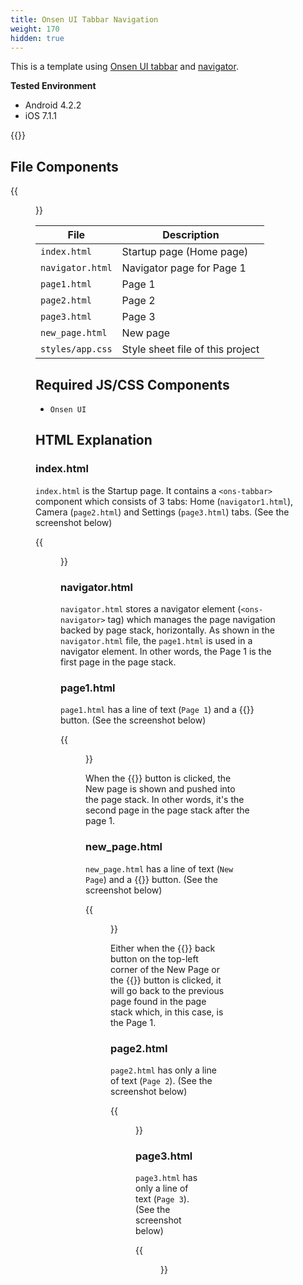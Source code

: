 ```yaml
---
title: Onsen UI Tabbar Navigation
weight: 170
hidden: true
---
```


This is a template using [Onsen UI tabbar](https://onsen.io/v2/api/js/ons-tabbar.html) and
[navigator](https://onsen.io/v2/api/js/ons-navigator.html).

**Tested Environment**

- Android 4.2.2
- iOS 7.1.1

{{<iframeApp src="https://monaca.github.io/project-templates/9-ons-tab-nav/www/index.html">}}

## File Components                                           

{{<figure src="/images/sampleapp/onsen_ui_tabbar_navigator/tabbar_1.png">}}                           

| File | Description |
|------|-------------|
| `index.html` | Startup page (Home page) |
|  `navigator.html`  | Navigator page for Page 1 |
|  `page1.html`      | Page 1 |
|  `page2.html`      | Page 2 |
|  `page3.html`      | Page 3 |
|  `new_page.html`   | New page |
|  `styles/app.css`  | Style sheet file of this project |

## Required JS/CSS Components

- `Onsen UI`                                       

## HTML Explanation                                 

### index.html                                       

`index.html` is the Startup page. It contains a `<ons-tabbar>` component
which consists of 3 tabs: Home (`navigator1.html`), Camera (`page2.html`)
and Settings (`page3.html`) tabs. (See the screenshot below)

{{<figure src="/images/sampleapp/onsen_ui_tabbar_navigator/tabbar_6.png" width="300">}}    

### navigator.html

`navigator.html` stores a navigator element (`<ons-navigator>` tag) which
manages the page navigation backed by page stack, horizontally. As shown
in the `navigator.html` file, the `page1.html` is used in a navigator
element. In other words, the Page 1 is the first page in the page stack.

### page1.html

`page1.html` has a line of text (`Page 1`) and a {{<guilabel name="Push New Page">}} button.
(See the screenshot below)

{{<figure src="/images/sampleapp/onsen_ui_tabbar_navigator/tabbar_2.png" width="300">}} 

When the {{<guilabel name="Push New Page">}} button is clicked, the New page is shown and
pushed into the page stack. In other words, it's the second page in the page stack after the page 1.

### new_page.html

`new_page.html` has a line of text (`New Page`) and a {{<guilabel name="Pop Page">}} button.
(See the screenshot below)

{{<figure src="/images/sampleapp/onsen_ui_tabbar_navigator/tabbar_5.png" width="300">}} 

Either when the {{<guilabel name="Home">}} back button on the top-left corner of the New Page
or the {{<guilabel name="Pop Page">}} button is clicked, it will go back to the previous page
found in the page stack which, in this case, is the Page 1.

### page2.html

`page2.html` has only a line of text (`Page 2`). (See the screenshot below)

{{<figure src="/images/sampleapp/onsen_ui_tabbar_navigator/tabbar_3.png" width="300">}} 

### page3.html

`page3.html` has only a line of text (`Page 3`). (See the screenshot below)

{{<figure src="/images/sampleapp/onsen_ui_tabbar_navigator/tabbar_4.png" width="300">}} 
